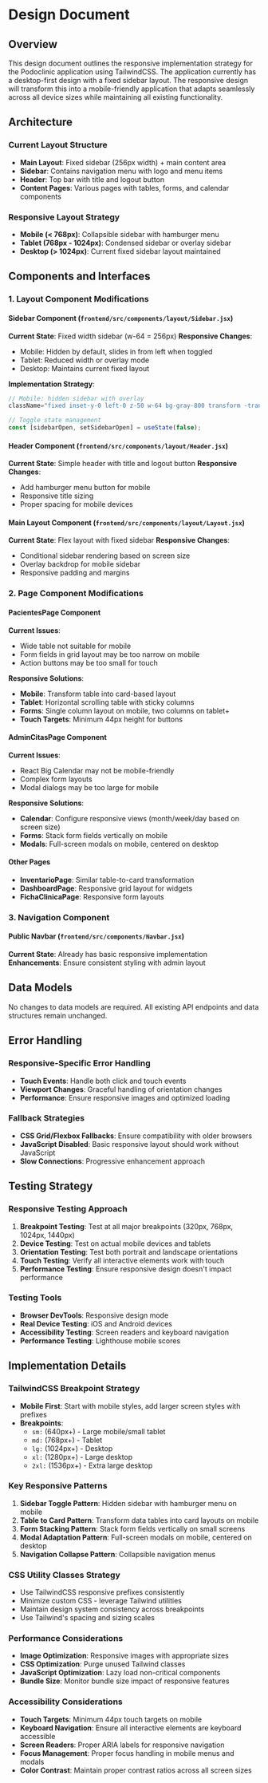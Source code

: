 # Design Document

## Overview

This design document outlines the responsive implementation strategy for the Podoclinic application using TailwindCSS. The application currently has a desktop-first design with a fixed sidebar layout. The responsive design will transform this into a mobile-friendly application that adapts seamlessly across all device sizes while maintaining all existing functionality.

## Architecture

### Current Layout Structure
- **Main Layout**: Fixed sidebar (256px width) + main content area
- **Sidebar**: Contains navigation menu with logo and menu items
- **Header**: Top bar with title and logout button
- **Content Pages**: Various pages with tables, forms, and calendar components

### Responsive Layout Strategy
- **Mobile (< 768px)**: Collapsible sidebar with hamburger menu
- **Tablet (768px - 1024px)**: Condensed sidebar or overlay sidebar
- **Desktop (> 1024px)**: Current fixed sidebar layout maintained

## Components and Interfaces

### 1. Layout Component Modifications

#### Sidebar Component (`frontend/src/components/layout/Sidebar.jsx`)
**Current State**: Fixed width sidebar (w-64 = 256px)
**Responsive Changes**:
- Mobile: Hidden by default, slides in from left when toggled
- Tablet: Reduced width or overlay mode
- Desktop: Maintains current fixed layout

**Implementation Strategy**:
```jsx
// Mobile: hidden sidebar with overlay
className="fixed inset-y-0 left-0 z-50 w-64 bg-gray-800 transform -translate-x-full transition-transform duration-300 ease-in-out lg:translate-x-0 lg:static lg:inset-0"

// Toggle state management
const [sidebarOpen, setSidebarOpen] = useState(false);
```

#### Header Component (`frontend/src/components/layout/Header.jsx`)
**Current State**: Simple header with title and logout button
**Responsive Changes**:
- Add hamburger menu button for mobile
- Responsive title sizing
- Proper spacing for mobile devices

#### Main Layout Component (`frontend/src/components/layout/Layout.jsx`)
**Current State**: Flex layout with fixed sidebar
**Responsive Changes**:
- Conditional sidebar rendering based on screen size
- Overlay backdrop for mobile sidebar
- Responsive padding and margins

### 2. Page Component Modifications

#### PacientesPage Component
**Current Issues**:
- Wide table not suitable for mobile
- Form fields in grid layout may be too narrow on mobile
- Action buttons may be too small for touch

**Responsive Solutions**:
- **Mobile**: Transform table into card-based layout
- **Tablet**: Horizontal scrolling table with sticky columns
- **Forms**: Single column layout on mobile, two columns on tablet+
- **Touch Targets**: Minimum 44px height for buttons

#### AdminCitasPage Component
**Current Issues**:
- React Big Calendar may not be mobile-friendly
- Complex form layouts
- Modal dialogs may be too large for mobile

**Responsive Solutions**:
- **Calendar**: Configure responsive views (month/week/day based on screen size)
- **Forms**: Stack form fields vertically on mobile
- **Modals**: Full-screen modals on mobile, centered on desktop

#### Other Pages
- **InventarioPage**: Similar table-to-card transformation
- **DashboardPage**: Responsive grid layout for widgets
- **FichaClinicaPage**: Responsive form layouts

### 3. Navigation Component

#### Public Navbar (`frontend/src/components/Navbar.jsx`)
**Current State**: Already has basic responsive implementation
**Enhancements**: Ensure consistent styling with admin layout

## Data Models

No changes to data models are required. All existing API endpoints and data structures remain unchanged.

## Error Handling

### Responsive-Specific Error Handling
- **Touch Events**: Handle both click and touch events
- **Viewport Changes**: Graceful handling of orientation changes
- **Performance**: Ensure responsive images and optimized loading

### Fallback Strategies
- **CSS Grid/Flexbox Fallbacks**: Ensure compatibility with older browsers
- **JavaScript Disabled**: Basic responsive layout should work without JavaScript
- **Slow Connections**: Progressive enhancement approach

## Testing Strategy

### Responsive Testing Approach
1. **Breakpoint Testing**: Test at all major breakpoints (320px, 768px, 1024px, 1440px)
2. **Device Testing**: Test on actual mobile devices and tablets
3. **Orientation Testing**: Test both portrait and landscape orientations
4. **Touch Testing**: Verify all interactive elements work with touch
5. **Performance Testing**: Ensure responsive design doesn't impact performance

### Testing Tools
- **Browser DevTools**: Responsive design mode
- **Real Device Testing**: iOS and Android devices
- **Accessibility Testing**: Screen readers and keyboard navigation
- **Performance Testing**: Lighthouse mobile scores

## Implementation Details

### TailwindCSS Breakpoint Strategy
- **Mobile First**: Start with mobile styles, add larger screen styles with prefixes
- **Breakpoints**: 
  - `sm:` (640px+) - Large mobile/small tablet
  - `md:` (768px+) - Tablet
  - `lg:` (1024px+) - Desktop
  - `xl:` (1280px+) - Large desktop
  - `2xl:` (1536px+) - Extra large desktop

### Key Responsive Patterns
1. **Sidebar Toggle Pattern**: Hidden sidebar with hamburger menu on mobile
2. **Table to Card Pattern**: Transform data tables into card layouts on mobile
3. **Form Stacking Pattern**: Stack form fields vertically on small screens
4. **Modal Adaptation Pattern**: Full-screen modals on mobile, centered on desktop
5. **Navigation Collapse Pattern**: Collapsible navigation menus

### CSS Utility Classes Strategy
- Use TailwindCSS responsive prefixes consistently
- Minimize custom CSS - leverage Tailwind utilities
- Maintain design system consistency across breakpoints
- Use Tailwind's spacing and sizing scales

### Performance Considerations
- **Image Optimization**: Responsive images with appropriate sizes
- **CSS Optimization**: Purge unused Tailwind classes
- **JavaScript Optimization**: Lazy load non-critical components
- **Bundle Size**: Monitor bundle size impact of responsive features

### Accessibility Considerations
- **Touch Targets**: Minimum 44px touch targets on mobile
- **Keyboard Navigation**: Ensure all interactive elements are keyboard accessible
- **Screen Readers**: Proper ARIA labels for responsive navigation
- **Focus Management**: Proper focus handling in mobile menus and modals
- **Color Contrast**: Maintain proper contrast ratios across all screen sizes